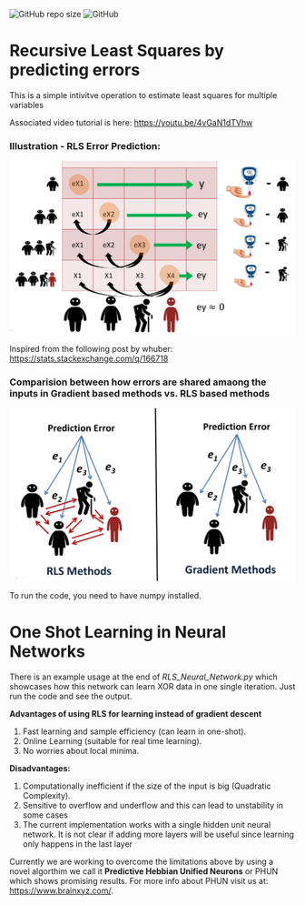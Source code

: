 
![GitHub repo size](https://img.shields.io/github/repo-size/hunar4321/RLS_Learning)
![GitHub](https://img.shields.io/github/license/hunar4321/RLS_Learning)

# Recursive Least Squares by predicting errors
This is a simple intivitve operation to estimate least squares for multiple variables 

Associated video tutorial is here: https://youtu.be/4vGaN1dTVhw

### Illustration - RLS Error Prediction:

![](images/rls_figure.jpg)

Inspired from the following post by whuber: https://stats.stackexchange.com/q/166718

### Comparision between how errors are shared amaong the inputs in Gradient based methods vs. RLS based methods
![](images/comparision.jpg)

To run the code, you need to have numpy installed. 

# One Shot Learning in Neural Networks

There is an example usage at the end of *RLS_Neural_Network.py* which showcases how this network can learn XOR data in one single iteration. Just run the code and see the output.

**Advantages of using RLS for learning instead of gradient descent**
1. Fast learning and sample efficiency (can learn in one-shot).
2. Online Learning (suitable for real time learning).
3. No worries about local minima.

**Disadvantages:**
1. Computationally inefficient if the size of the input is big (Quadratic Complexity).
2. Sensitive to overflow and underflow and this can lead to unstability in some cases
3. The current implementation works with a single hidden unit neural network. It is not clear if adding more layers will be useful since learning only happens in the last layer 

Currently we are working to overcome the limitations above by using a novel algorthim we call it **Predictive Hebbian Unified Neurons** or PHUN which shows promising results. For more info about PHUN visit us at: https://www.brainxyz.com/.


